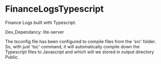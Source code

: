 # FinanceLogsTypescript
Finance Logs built with Typescript.

Dev_Dependancy: lite-server

The tsconfig file has been configured to compile files from the 'src' folder. So, with just 'tsc' command, it will automatically compile down the Typescript files to Javascript and which will we stored in output directory Public.
